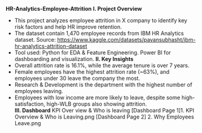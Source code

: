 **HR-Analytics-Employee-Attrition**
  **I. Project Overview**
- This project analyzes employee attrition in X company to identify key risk factors and help HR improve retention.
- The dataset contain 1,470 employee records from IBM HR Analytics dataset.
Source: https://www.kaggle.com/datasets/pavansubhasht/ibm-hr-analytics-attrition-dataset 
- Tool used: Python for EDA & Feature Engineering. Power BI for dashboarding and visualization.
  **II. Key Insights**
- Overall attrition rate is 16.1%, while the average tenure is over 7 years.  
- Female employees have the highest attrition rate (~63%), and employees under 30 leave the company the most.  
- Research & Development is the department with the highest number of employees leaving.  
- Employees with low income are more likely to leave, despite some high-satisfaction, high-WLB groups also showing attrition.  
  **III. Dashboard**
KPI Over view & Who is leaving
[Dashboard Page 1]1. KPI Overview & Who is Leaving.png
[Dashboard Page 2] 2. Why Employees Leave.png

